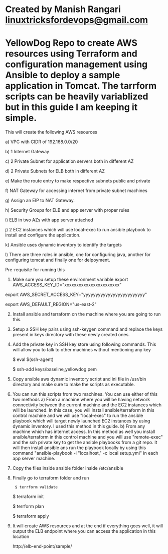 # Created by Manish Rangari <linuxtricksfordevops@gmail.com>

# YellowDog Repo to create AWS resources using Terraform and configuration management using Ansible to deploy a sample application in Tomcat. The tarrform scripts can be heavily variablized but in this guide I am keeping it simple.


This will create the following AWS resources

a) VPC with CIDR of 192.168.0.0/20

b) 1 Internet Gateway

c) 2 Private Subnet for application servers both in different AZ

d) 2 Private Subnets for ELB both in different AZ

e) Make the route entry to make respective subnets public and private

f) NAT Gateway for accessing internet from private subnet machines

g) Assign an EIP to NAT Gateway.

h) Security Groups for ELB and app server with proper rules

i) ELB in two AZs with app server attached

j) 2 EC2 instances which will use local-exec to run ansible playbook to install and configure the application.

k) Ansible uses dynamic inventory to identify the targets

l) There are three roles in ansible, one for configuring java, another for configuring tomcat and finally one for delpoyment.

Pre-requisite for running this 

1. Make sure you setup these environment variable
export AWS_ACCESS_KEY_ID="xxxxxxxxxxxxxxxxxxxxxxx"

export AWS_SECRET_ACCESS_KEY="yyyyyyyyyyyyyyyyyyyyyyyyy"

export AWS_DEFAULT_REGION="us-east-2"

2. Install ansible and terraform on the machine where you are going to run this.
3. Setup a SSH key pairs using ssh-keygen command and replace the keys present in keys directory with these newly created ones.
4. Add the private key in SSH key store using following commands. This will allow you to talk to other machines without mentioning any key

	$ eval $(ssh-agent)

	$ ssh-add keys/baseline_yellowdog.pem

5. Copy ansible aws dynamic inventory script and ini file in /usr/bin directory and make sure to make the scripts as executable.
6. You can run this scripts from two machines. You can use either of this two methods
a) From a machine where you will be having network connectivity between the current machine and the EC2 instances which will be launched. In this case, you will install ansible/terraform in this control machine and we will use "local-exec" to run the ansible playbook which will target newly launched EC2 instances by using dynamic inventory. I used this method in this guide.
b) From any machine which has internet access. In this method as well you install ansible/terraform in this control machine and you will use "remote-exec" and the ssh private key to get the ansible playbooks from a git repo. It will then install ansible ans run the playbook locally by using this command "ansible-playbook -i "localhost," -c local setup.yml" in each app server machine.
7. Copy the files inside ansible folder inside /etc/ansible
8. Finally go to terraform folder and run

      	$ terrform validate

	$ terraform init

 	$ terrform plan

	$ terraform apply

9. It will create AWS resources and at the end if everything goes well, it will output the ELB endpoint where you can access the application in this location

	http://elb-end-point/sample/

